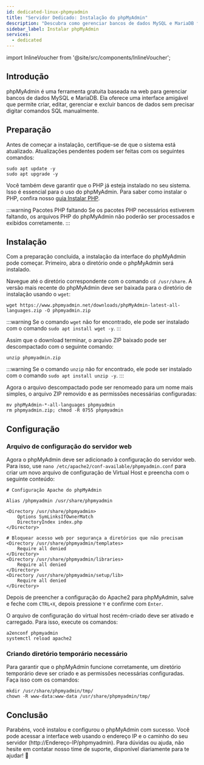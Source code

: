 ```yaml
---
id: dedicated-linux-phpmyadmin
title: "Servidor Dedicado: Instalação do phpMyAdmin"
description: "Descubra como gerenciar bancos de dados MySQL e MariaDB facilmente com a interface web do phpMyAdmin para uma administração eficiente → Saiba mais agora"
sidebar_label: Instalar phpMyAdmin
services:
  - dedicated
---
```


import InlineVoucher from '@site/src/components/InlineVoucher';

## Introdução

phpMyAdmin é uma ferramenta gratuita baseada na web para gerenciar bancos de dados MySQL e MariaDB. Ela oferece uma interface amigável que permite criar, editar, gerenciar e excluir bancos de dados sem precisar digitar comandos SQL manualmente.

<InlineVoucher />

## Preparação

Antes de começar a instalação, certifique-se de que o sistema está atualizado. Atualizações pendentes podem ser feitas com os seguintes comandos:

```
sudo apt update -y
sudo apt upgrade -y
```

Você também deve garantir que o PHP já esteja instalado no seu sistema. Isso é essencial para o uso do phpMyAdmin. Para saber como instalar o PHP, confira nosso [guia Instalar PHP](dedicated-linux-php.md).

:::warning Pacotes PHP faltando
Se os pacotes PHP necessários estiverem faltando, os arquivos PHP do phpMyAdmin não poderão ser processados e exibidos corretamente.
:::

## Instalação

Com a preparação concluída, a instalação da interface do phpMyAdmin pode começar. Primeiro, abra o diretório onde o phpMyAdmin será instalado.

Navegue até o diretório correspondente com o comando `cd /usr/share`. A versão mais recente do phpMyAdmin deve ser baixada para o diretório de instalação usando o `wget`:

```
wget https://www.phpmyadmin.net/downloads/phpMyAdmin-latest-all-languages.zip -O phpmyadmin.zip
```

:::warning
Se o comando `wget` não for encontrado, ele pode ser instalado com o comando `sudo apt install wget -y`.
:::

Assim que o download terminar, o arquivo ZIP baixado pode ser descompactado com o seguinte comando:

```
unzip phpmyadmin.zip
```
:::warning
Se o comando `unzip` não for encontrado, ele pode ser instalado com o comando `sudo apt install unzip -y`.
:::

Agora o arquivo descompactado pode ser renomeado para um nome mais simples, o arquivo ZIP removido e as permissões necessárias configuradas:

```
mv phpMyAdmin-*-all-languages phpmyadmin
rm phpmyadmin.zip; chmod -R 0755 phpmyadmin
```

## Configuração

### Arquivo de configuração do servidor web

Agora o phpMyAdmin deve ser adicionado à configuração do servidor web. Para isso, use `nano /etc/apache2/conf-available/phpmyadmin.conf` para criar um novo arquivo de configuração de Virtual Host e preencha com o seguinte conteúdo:

```
# Configuração Apache do phpMyAdmin

Alias /phpmyadmin /usr/share/phpmyadmin

<Directory /usr/share/phpmyadmin>
    Options SymLinksIfOwnerMatch
    DirectoryIndex index.php
</Directory>

# Bloquear acesso web por segurança a diretórios que não precisam
<Directory /usr/share/phpmyadmin/templates>
    Require all denied
</Directory>
<Directory /usr/share/phpmyadmin/libraries>
    Require all denied
</Directory>
<Directory /usr/share/phpmyadmin/setup/lib>
    Require all denied
</Directory>
```

Depois de preencher a configuração do Apache2 para phpMyAdmin, salve e feche com `CTRL+X`, depois pressione `Y` e confirme com `Enter`.

O arquivo de configuração do virtual host recém-criado deve ser ativado e carregado. Para isso, execute os comandos:

```
a2enconf phpmyadmin
systemctl reload apache2
```

### Criando diretório temporário necessário

Para garantir que o phpMyAdmin funcione corretamente, um diretório temporário deve ser criado e as permissões necessárias configuradas. Faça isso com os comandos:

```
mkdir /usr/share/phpmyadmin/tmp/
chown -R www-data:www-data /usr/share/phpmyadmin/tmp/
```

## Conclusão

Parabéns, você instalou e configurou o phpMyAdmin com sucesso. Você pode acessar a interface web usando o endereço IP e o caminho do seu servidor (http://Endereço-IP/phpmyadmin). Para dúvidas ou ajuda, não hesite em contatar nosso time de suporte, disponível diariamente para te ajudar! 🙂

<InlineVoucher />